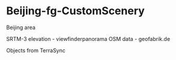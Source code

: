 # Beijing-fg-CustomScenery
Beijing area

SRTM-3 elevation - viewfinderpanorama
OSM data - geofabrik.de

Objects from TerraSync
